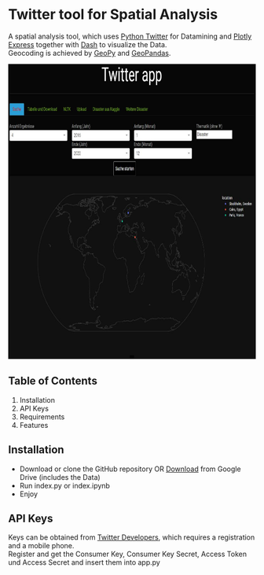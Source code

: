 # Twitter tool for Spatial Analysis

A spatial analysis tool, which uses  <a href="https://python-twitter.readthedocs.io/en/latest/">Python Twitter</a> for Datamining 
and <a href="https://plotly.com/python/plotly-express/">Plotly Express</a> 
together with  <a href="https://plotly.com/dash/">Dash</a> to visualize the Data. <br>
Geocoding is achieved by  <a href="https://geopy.readthedocs.io/en/stable//">GeoPy</a> and <a href="https://geopandas.org/en/stable/">GeoPandas</a>.

<img src="https://github.com/FjoGeo/Twitter_Spatial_Analytics/blob/main/images/1.jpg" width="800" height="600">

## Table of Contents

1. Installation
2. API Keys
3. Requirements
4. Features

## Installation

- Download or clone the GitHub repository OR <a href="https://drive.google.com/file/d/1fVeelG2sLKh6XJ5e7QDzPMg0PQPOHwfF/view?usp=sharing"> Download</a> from Google Drive (includes the Data)
- Run index.py or index.ipynb
- Enjoy

## API Keys

Keys can be obtained from <a href="https://developer.twitter.com/en">Twitter Developers</a>, which requires a registration and a mobile phone. <br>
Register and get the Consumer Key, Consumer Key Secret, Access Token und Access Secret and insert them into app.py

